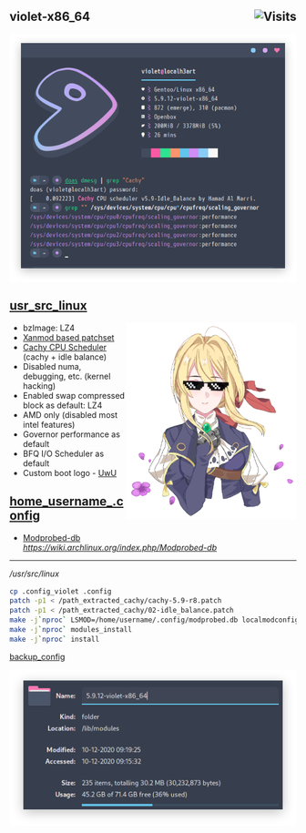 ## violet-x86_64 <img alt="Visits" align="right" src="https://badges.pufler.dev/visits/owl4ce/violet-x86_64?style=flat-square&label=&color=success&logo=GitHub&logoColor=white&labelColor=373e4d"/>

<p align="center">
  <img alt="neofetch" align="center" src="./neofetch.png"/>
</p>

## [usr_src_linux](./usr_src_linux)
<img src="./logo.png" alt="logo" align="right" width="300px">

- bzImage: LZ4
- [Xanmod based patchset](https://gitlab.com/src_prepare/src_prepare-overlay/-/tree/master/sys-kernel/xanmod-sources)
- [Cachy CPU Scheduler](https://github.com/hamadmarri/cacule-cpu-scheduler) (cachy + idle balance)
- Disabled numa, debugging, etc. (kernel hacking)
- Enabled swap compressed block as default: LZ4
- AMD only (disabled most intel features)
- Governor performance as default
- BFQ I/O Scheduler as default
- Custom boot logo - [UwU](./usr_src_linux/drivers/video/logo/logo_linux_clut224.ppm)

## [home_username_.config](./home_username_.config)
- [Modprobed-db](https://github.com/graysky2/modprobed-db)  
*https://wiki.archlinux.org/index.php/Modprobed-db*

---
*/usr/src/linux*
```bash
cp .config_violet .config
patch -p1 < /path_extracted_cachy/cachy-5.9-r8.patch
patch -p1 < /path_extracted_cachy/02-idle_balance.patch
make -j`nproc` LSMOD=/home/username/.config/modprobed.db localmodconfig
make -j`nproc` modules_install
make -j`nproc` install
```

[backup_config](https://github.com/owl4ce/hold-my-gentoo)

<p align="center">
  <img alt="thunar" align="center" src="./thunar.png"/>
</p>

